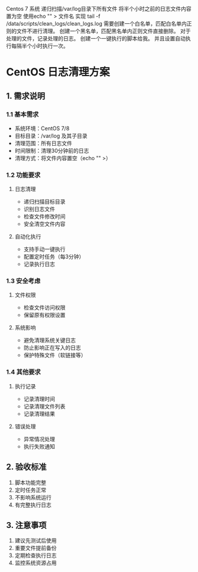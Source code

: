 Centos 7 系统
递归扫描/var/log目录下所有文件
将半个小时之前的日志文件内容置为空
使用echo "" > 文件名 实现
tail -f /data/scripts/clean_logs/clean_logs.log
需要创建一个白名单，匹配白名单内正则的文件不进行清理。
创建一个黑名单，匹配黑名单内正则文件直接删除。
对于处理的文件，记录处理的日志。
创建一个一键执行的脚本给我。
并且设置自动执行每隔半个小时执行一次。


# CentOS 日志清理方案

## 1. 需求说明
### 1.1 基本需求
- 系统环境：CentOS 7/8
- 目标目录：/var/log 及其子目录
- 清理范围：所有日志文件
- 时间限制：清理30分钟前的日志
- 清理方式：将文件内容置空（echo "" >）

### 1.2 功能要求
1. 日志清理
   - 递归扫描目标目录
   - 识别日志文件
   - 检查文件修改时间
   - 安全清空文件内容

2. 自动化执行
   - 支持手动一键执行
   - 配置定时任务（每3分钟）
   - 记录执行日志

### 1.3 安全考虑
1. 文件权限
   - 检查文件访问权限
   - 保留原有权限设置

2. 系统影响
   - 避免清理系统关键日志
   - 防止影响正在写入的日志
   - 保护特殊文件（软链接等）

### 1.4 其他要求
1. 执行记录
   - 记录清理时间
   - 记录清理文件列表
   - 记录清理结果

2. 错误处理
   - 异常情况处理
   - 执行失败通知

## 2. 验收标准
1. 脚本功能完整
2. 定时任务正常
3. 不影响系统运行
4. 有完整执行日志

## 3. 注意事项
1. 建议先测试后使用
2. 重要文件提前备份
3. 定期检查执行日志
4. 监控系统资源占用